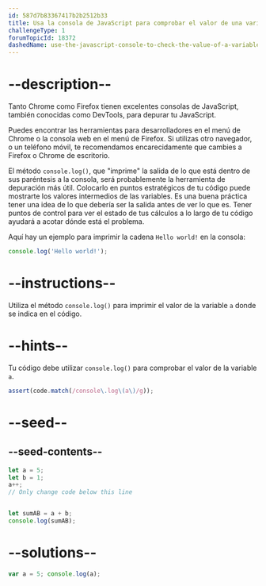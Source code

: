 ```yaml
---
id: 587d7b83367417b2b2512b33
title: Usa la consola de JavaScript para comprobar el valor de una variable
challengeType: 1
forumTopicId: 18372
dashedName: use-the-javascript-console-to-check-the-value-of-a-variable
---
```


# --description--

Tanto Chrome como Firefox tienen excelentes consolas de JavaScript, también conocidas como DevTools, para depurar tu JavaScript.

Puedes encontrar las herramientas para desarrolladores en el menú de Chrome o la consola web en el menú de Firefox. Si utilizas otro navegador, o un teléfono móvil, te recomendamos encarecidamente que cambies a Firefox o Chrome de escritorio.

El método `console.log()`, que "imprime" la salida de lo que está dentro de sus paréntesis a la consola, será probablemente la herramienta de depuración más útil. Colocarlo en puntos estratégicos de tu código puede mostrarte los valores intermedios de las variables. Es una buena práctica tener una idea de lo que debería ser la salida antes de ver lo que es. Tener puntos de control para ver el estado de tus cálculos a lo largo de tu código ayudará a acotar dónde está el problema.

Aquí hay un ejemplo para imprimir la cadena `Hello world!` en la consola:

```js
console.log('Hello world!');
```

# --instructions--

Utiliza el método `console.log()` para imprimir el valor de la variable `a` donde se indica en el código.

# --hints--

Tu código debe utilizar `console.log()` para comprobar el valor de la variable `a`.

```js
assert(code.match(/console\.log\(a\)/g));
```

# --seed--

## --seed-contents--

```js
let a = 5;
let b = 1;
a++;
// Only change code below this line


let sumAB = a + b;
console.log(sumAB);
```

# --solutions--

```js
var a = 5; console.log(a);
```
